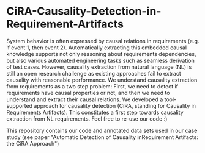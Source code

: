 # CiRA-Causality-Detection-in-Requirement-Artifacts
System behavior is often expressed by causal relations in requirements (e.g. if event 1, then event 2). Automatically extracting this embedded causal knowledge supports not only reasoning about requirements dependencies, but also various automated engineering tasks such as seamless derivation of test cases. However, causality extraction from natural language (NL) is still an open research challenge as existing approaches fail to extract causality with reasonable performance. We understand causality extraction from requirements as a two step problem: First, we need to detect if requirements have causal properties or not, and then we need to understand and extract their causal relations. We developed a tool-supported approach for causality detection (CiRA, standing for Causality in Requirements Artifacts). This constitutes a first step towards causality extraction from NL requirements. Feel free to re-use our code :) 

This repository contains our code and annotated data sets used in our case study (see paper "Automatic Detection of Causality inRequirement Artifacts: the CiRA Approach") 
